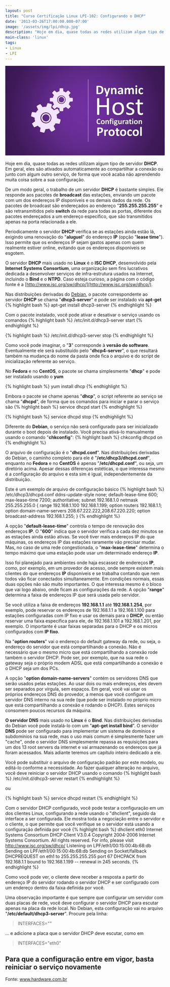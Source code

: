 ```yaml
---
layout: post
title: "Curso Certificação Linux LPI-102: Configurando o DHCP"
date: '2013-03-26T17:00:00.000-07:00'
image: '/assets/img/lpi/dhcp.jpg'
description: "Hoje em dia, quase todas as redes utilizam algum tipo de servidor DHCP."
main-class: 'linux'
tags:
- Linux
- LPI
---
```

![Curso Certificação Linux LPI-102: Configurando o DHCP](/assets/img/lpi/dhcp.jpg "Curso Certificação Linux LPI-102: Configurando o DHCP")

Hoje em dia, quase todas as redes utilizam algum tipo de servidor __DHCP__. Em geral, eles são ativados automaticamente ao compartilhar a conexão ou junto com algum outro serviço, de forma que você acaba não aprendendo muita coisa sobre a sua configuração.

De um modo geral, o trabalho de um servidor __DHCP__ é bastante simples. Ele responde aos pacotes de __broadcast__ das estações, enviando um pacote com um dos endereços IP disponíveis e os demais dados da rede. Os pacotes de broadcast são endereçados ao endereço "__255.255.255.255__" e são retransmitidos pelo __switch__ da rede para todas as portas, diferente dos pacotes endereçados a um endereço específico, que são transmitidos apenas na porta relacionada a ele.

Periodicamente o servidor __DHCP__ verifica se as estações ainda estão lá, exigindo uma renovação do "__aluguel__" do endereço __IP__ (opção "__lease time__"). Isso permite que os endereços IP sejam gastos apenas com quem realmente estiver online, evitando que os endereços disponíveis se esgotem.

O servidor __DHCP__ mais usado no __Linux__ é o __ISC DHCP__, desenvolvido pela __Internet Systems Consortium__, uma organização sem fins lucrativos dedicada a desenvolver serviços de infra-estrutura usados na Internet, incluindo o __Bind__ e o __NTPD__. Caso esteja curioso, a página com o código fonte é a [http://www.isc.org/sw/dhcp/](http://www.isc.org/sw/dhcp/).

Nas distribuições derivadas do [Debian](http://www.debian.org/), o pacote correspondente ao servidor __DHCP__ se chama "__dhcp3-server__" e pode ser instalado via __apt-get__
{% highlight bash %}
apt-get install dhcp3-server
{% endhighlight %}

Com o pacote instalado, você pode ativar e desativar o serviço usando os comandos
{% highlight bash %}
/etc/init.d/dhcp3-server start
{% endhighlight %}

{% highlight bash %}
/etc/init.d/dhcp3-server stop
{% endhighlight %}

Como você pode imaginar, o "__3__" corresponde à __versão do software__. Eventualmente ele será substituído pelo "__dhcp4-server__", o que resultará também na mudança do nome da pasta onde fica o arquivo e do script de inicialização referente ao serviço.

No __Fedora__ e no __CentOS__, o pacote se chama simplesmente "__dhcp__" e pode ser instalado usando o __yum__


<script async src="https://pagead2.googlesyndication.com/pagead/js/adsbygoogle.js"></script>

<!-- Informat -->
<ins class="adsbygoogle"
     style="display:block"
     data-ad-client="ca-pub-2838251107855362"
     data-ad-slot="2327980059"
     data-ad-format="auto"
     data-full-width-responsive="true"></ins>

<script>
(adsbygoogle = window.adsbygoogle || []).push({});
</script>


{% highlight bash %}
yum install dhcp
{% endhighlight %}

Embora o pacote se chame apenas "__dhcp__", o script referente ao serviço se chama "__dhcpd__", de forma que os comandos para iniciar e parar o serviço são
{% highlight bash %}
service dhcpd start
{% endhighlight %}

{% highlight bash %}
service dhcpd stop
{% endhighlight %}

Diferente do __Debian__, o serviço não será configurado para ser inicializado durante o boot depois de instalado. Você precisa ativá-lo manualmente usando o comando "__chkconfig__":
{% highlight bash %}
chkconfig dhcpd on
{% endhighlight %}

O arquivo de configuração é o "__dhcpd.conf__". Nas distribuições derivadas do Debian, o caminho completo para ele é "__/etc/dhcp3/dhcpd.conf__", enquanto no __Fedora__ e no __CentOS__ é apenas "__/etc/dhcpd.conf__", ou seja, um diretório acima.
Apesar dessas diferenças estéticas, o que interessa mesmo é a configuração do arquivo e esta sim é igual, independentemente da distribuição.

Este é um exemplo de arquivo de configuração básico
{% highlight bash %}
/etc/dhcp3/dhcpd.conf
ddns-update-style none;
default-lease-time 600;
max-lease-time 7200;
authoritative;
subnet 192.168.1.0 netmask 255.255.255.0 {
range 192.168.1.100 192.168.1.199;
option routers 192.168.1.1;
option domain-name-servers 208.67.222.222,208.67.220.220;
option broadcast-address 192.168.1.255;
}
{% endhighlight %}



<script async src="https://pagead2.googlesyndication.com/pagead/js/adsbygoogle.js"></script>

<!-- Informat -->
<ins class="adsbygoogle"
     style="display:block"
     data-ad-client="ca-pub-2838251107855362"
     data-ad-slot="2327980059"
     data-ad-format="auto"
     data-full-width-responsive="true"></ins>

<script>
(adsbygoogle = window.adsbygoogle || []).push({});
</script>


A opção "__default-lease-time__" controla o tempo de renovação dos endereços __IP__. O "__600__" indica que o servidor verifica a cada dez minutos se as estações ainda estão ativas. Se você tiver mais endereços IP do que máquinas, os endereços IP das estações raramente vão precisar mudar. Mas, no caso de uma rede congestionada, o "__max-lease-time__" determina o tempo máximo que uma estação pode usar um determinado endereço __IP__. 


Isso foi planejado para ambientes onde haja escassez de endereços __IP__, como, por exemplo, em um provedor de acesso, onde sempre existem mais clientes do que endereços __IP__ disponíveis e se trabalha contando que nem todos vão ficar conectados simultaneamente. Em condições normais, essas duas opções não são muito importantes. O que interessa mesmo é o bloco que vai logo abaixo, onde ficam as configurações da rede.
A opção "__range__" determina a faixa de endereços IP que será usada pelo servidor. 


Se você utiliza a faixa de endereços __192.168.1.1__ até __192.168.1.254__, por exemplo, pode reservar os endereços de 192.168.1.1 a 192.168.1.100 para estações configuradas com IP fixo e usar os demais para o __DHCP__, ou então reservar uma faixa específica para ele, de 192.168.1.101 a 192.168.1.201, por exemplo. O importante é usar faixas separadas para o DHCP e os micros configurados com __IP fixo__.


Na "__option routers__" vai o endereço do default gateway da rede, ou seja, o endereço do servidor que está compartilhando a conexão. Não é necessário que o mesmo micro que está compartilhando a conexão rode também o servidor DHCP. Pode ser, por exemplo, que na sua rede o gateway seja o próprio modem ADSL que está compartilhando a conexão e o DHCP seja um dos PCs.


A opção "__option domain-name-servers__" contém os servidores DNS que serão usados pelas estações. Ao usar dois ou mais endereços, eles devem ser separados por vírgula, sem espaços. Em geral, você vai usar os próprios endereços DNS do provedor, a menos que você configure um servidor DNS interno na sua rede (que pode ser instalado no próprio micro que está compartilhando a conexão e rodando o DHCP). Estes serviços consomem poucos recursos da máquina.


__O servidor DNS__ mais usado no __Linux__ é o __Bind__. Nas distribuições derivadas do Debian você pode instalá-lo com um "__apt-get install bind__". O servidor __DNS__ pode ser configurado para implementar um sistema de domínios e subdomínios na sua rede, mas o uso mais comum é simplesmente fazer um "cache", onde o servidor DNS simplesmente repassa as requisições para um dos 13 root servers da internet e vai armazenando os endereços que já foram acessados. Mais adiante teremos um capítulo inteiro dedicado a ele.


Você pode substituir o arquivo de configuração padrão por este modelo, ou editá-lo conforme a necessidade. Ao fazer qualquer alteração no arquivo, você deve reiniciar o servidor DHCP usando o comando
{% highlight bash %}
/etc/init.d/dhcp3-server restart
{% endhighlight %}

ou

{% highlight bash %}
service dhcpd restart
{% endhighlight %}


<script async src="https://pagead2.googlesyndication.com/pagead/js/adsbygoogle.js"></script>

<!-- Informat -->
<ins class="adsbygoogle"
     style="display:block"
     data-ad-client="ca-pub-2838251107855362"
     data-ad-slot="2327980059"
     data-ad-format="auto"
     data-full-width-responsive="true"></ins>

<script>
(adsbygoogle = window.adsbygoogle || []).push({});
</script>


Com o servidor DHCP configurado, você pode testar a configuração em um dos clientes Linux, configurando a rede usando o "dhclient", seguido da interface a ser configurada. Ele mostra toda a negociação entre o servidor e o cliente, o que permite que você verifique se o servidor está usando a configuração definida por você
{% highlight bash %}
dhclient eth0
Internet Systems Consortium DHCP Client V3.0.4
Copyright 2004-2006 Internet Systems Consortium.
All rights reserved.
For info, please visit http://www.isc.org/sw/dhcp/
Listening on LPF/eth1/00:15:00:4b:68:db
Sending on LPF/eth1/00:15:00:4b:68:db
Sending on Socket/fallback
DHCPREQUEST on eth1 to 255.255.255.255 port 67
DHCPACK from 192.168.1.1
bound to 192.168.1.199 -- renewal in 245 seconds.
{% endhighlight %}

Como você pode ver, o cliente deve receber a resposta a partir do endereço IP do servidor rodando o servidor DHCP e ser configurado com um endereço dentro da faixa definida por você.


Uma observação importante é que sempre que configurar um servidor com duas placas de rede, você deve configurar o servidor DHCP para escutar apenas na placa da rede local. No Debian, esta configuração vai no arquivo "__/etc/default/dhcp3-server__". Procure pela linha:

> INTERFACES=""

... e adicione a placa que o servidor DHCP deve escutar, como em

> INTERFACES="eth0"


## Para que a configuração entre em vigor, basta reiniciar o serviço novamente

Fonte: www.hardware.com.br

<script async src="https://pagead2.googlesyndication.com/pagead/js/adsbygoogle.js"></script>

<!-- Informat -->
<ins class="adsbygoogle"
 style="display:block"
 data-ad-client="ca-pub-2838251107855362"
 data-ad-slot="2327980059"
 data-ad-format="auto"
 data-full-width-responsive="true"></ins>

<script>
(adsbygoogle = window.adsbygoogle || []).push({});
</script>


